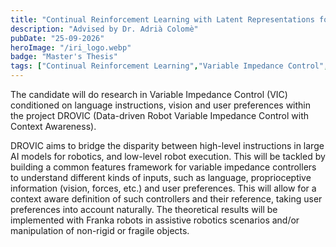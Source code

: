 ```yaml
---
title: "Continual Reinforcement Learning with Latent Representations for Variable Impedance Control in Contact-Rich Manipulation"
description: "Advised by Dr. Adrià Colomè"
pubDate: "25-09-2026"
heroImage: "/iri_logo.webp"
badge: "Master's Thesis"
tags: ["Continual Reinforcement Learning","Variable Impedance Control", "Contact-rich manipulation", "Latent Representations"]
---
```


The candidate will do research in Variable Impedance Control (VIC) conditioned on language instructions, vision and user preferences within the project DROVIC (Data-driven Robot Variable Impedance Control with Context Awareness).

DROVIC aims to bridge the disparity between high-level instructions in large AI models for robotics, and low-level robot execution. This will be tackled by building a common features framework for variable impedance controllers to understand different kinds of inputs, such as language, proprioceptive information (vision, forces, etc.) and user preferences. This will allow for a context aware definition of such controllers and their reference, taking user preferences into account naturally. The theoretical results will be implemented with Franka robots in assistive robotics scenarios and/or manipulation of non-rigid or fragile objects.